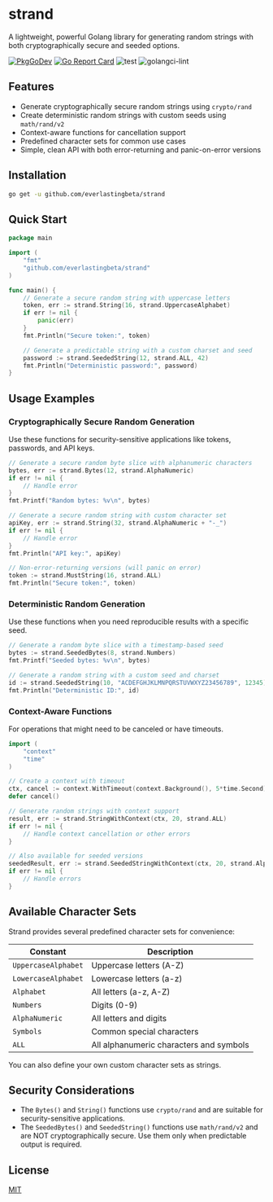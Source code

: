 # strand

A lightweight, powerful Golang library for generating random strings with both cryptographically secure and seeded options.

[![PkgGoDev](https://pkg.go.dev/badge/everlastingbeta/strand)](https://pkg.go.dev/github.com/everlastingbeta/strand)
[![Go Report Card](https://goreportcard.com/badge/everlastingbeta/strand?style=flat-square)](https://goreportcard.com/report/everlastingbeta/strand)
![test](https://github.com/everlastingbeta/strand/workflows/test/badge.svg)
![golangci-lint](https://github.com/everlastingbeta/strand/workflows/golangci-lint/badge.svg)

## Features

- Generate cryptographically secure random strings using `crypto/rand`
- Create deterministic random strings with custom seeds using `math/rand/v2`
- Context-aware functions for cancellation support
- Predefined character sets for common use cases
- Simple, clean API with both error-returning and panic-on-error versions

## Installation

```sh
go get -u github.com/everlastingbeta/strand
```

## Quick Start

```go
package main

import (
    "fmt"
    "github.com/everlastingbeta/strand"
)

func main() {
    // Generate a secure random string with uppercase letters
    token, err := strand.String(16, strand.UppercaseAlphabet)
    if err != nil {
        panic(err)
    }
    fmt.Println("Secure token:", token)

    // Generate a predictable string with a custom charset and seed
    password := strand.SeededString(12, strand.ALL, 42)
    fmt.Println("Deterministic password:", password)
}
```

## Usage Examples

### Cryptographically Secure Random Generation

Use these functions for security-sensitive applications like tokens, passwords, and API keys.

```go
// Generate a secure random byte slice with alphanumeric characters
bytes, err := strand.Bytes(12, strand.AlphaNumeric)
if err != nil {
    // Handle error
}
fmt.Printf("Random bytes: %v\n", bytes)

// Generate a secure random string with custom character set
apiKey, err := strand.String(32, strand.AlphaNumeric + "-_")
if err != nil {
    // Handle error
}
fmt.Println("API key:", apiKey)

// Non-error-returning versions (will panic on error)
token := strand.MustString(16, strand.ALL)
fmt.Println("Secure token:", token)
```

### Deterministic Random Generation

Use these functions when you need reproducible results with a specific seed.

```go
// Generate a random byte slice with a timestamp-based seed
bytes := strand.SeededBytes(8, strand.Numbers)
fmt.Printf("Seeded bytes: %v\n", bytes)

// Generate a random string with a custom seed and charset
id := strand.SeededString(10, "ACDEFGHJKLMNPQRSTUVWXYZ23456789", 12345)
fmt.Println("Deterministic ID:", id)
```

### Context-Aware Functions

For operations that might need to be canceled or have timeouts.

```go
import (
    "context"
    "time"
)

// Create a context with timeout
ctx, cancel := context.WithTimeout(context.Background(), 5*time.Second)
defer cancel()

// Generate random strings with context support
result, err := strand.StringWithContext(ctx, 20, strand.ALL)
if err != nil {
    // Handle context cancellation or other errors
}

// Also available for seeded versions
seededResult, err := strand.SeededStringWithContext(ctx, 20, strand.AlphaNumeric, 42)
if err != nil {
    // Handle errors
}
```

## Available Character Sets

Strand provides several predefined character sets for convenience:

| Constant | Description |
|----------|-------------|
| `UppercaseAlphabet` | Uppercase letters (A-Z) |
| `LowercaseAlphabet` | Lowercase letters (a-z) |
| `Alphabet` | All letters (a-z, A-Z) |
| `Numbers` | Digits (0-9) |
| `AlphaNumeric` | All letters and digits |
| `Symbols` | Common special characters |
| `ALL` | All alphanumeric characters and symbols |

You can also define your own custom character sets as strings.

## Security Considerations

- The `Bytes()` and `String()` functions use `crypto/rand` and are suitable for security-sensitive applications.
- The `SeededBytes()` and `SeededString()` functions use `math/rand/v2` and are NOT cryptographically secure. Use them only when predictable output is required.

## License

[MIT](https://github.com/everlastingbeta/strand/blob/main/LICENSE)
